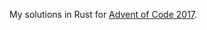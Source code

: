 My solutions in Rust for [Advent of Code 2017][aoc-2017].

[aoc-2017]: https://adventofcode.com/2017
